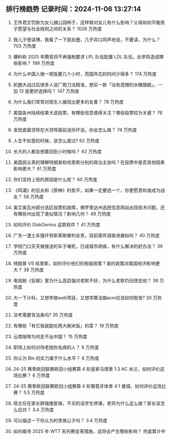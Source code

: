 
## 排行榜趋势 记录时间：2024-11-06 13:27:14
  
  1. 王传君交罚款为女儿摘公园柿子，这样做对女儿有什么影响？父母如何平衡孩子愿望与社会规则之间的关系？ 1026 万热度
    
  2. 我儿子想读博，我看了一下朋友圈，几乎异口同声地说，不要读，为什么？ 703 万热度
    
  3. 爆料称 2025 年腾竞将不再强制要求 LPL 队伍配置 LDL 队伍，此举将造成哪些影响？ 199 万热度
    
  4. 为什么中国人做一顿饭要几个小时，而国外花的时间少得多？ 174 万热度
    
  5. 机圈大战过后很多人说厂商刀法精准，想买一款「没有遗憾的水桶旗舰」，一加 13 是更好选择吗？ 147 万热度
    
  6. 为什么我们常常对陌生人展现出更多的友善？ 78 万热度
    
  7. 美国各州陆续结束大选投票，有哪些信息值得关注？哪些投票较为关键？ 76 万热度
    
  8. 发现直属领导在大领导面前说你坏话，你会怎么做？ 74 万热度
    
  9. 人生不如意的时候，该怎么度过? 62 万热度
    
  10. 长大的人都会想着回到小时候吗？ 62 万热度
    
  11. 美国民众真的理解特朗普和哈里斯分别的政治主张吗？在投票中是否其他因素影响更大？ 61 万热度
    
  12. 你们坚持上班的原因是什么呢？ 60 万热度
    
  13. 《鸣潮》的忌炎和《原神》的哲平，如果一定要选一个，你更愿意和谁成为战友？ 58 万热度
    
  14. 美艾奥瓦州部分选区投票机故障，佛罗里达州选民信息网站出现技术问题，还有哪些州出现了类似情况？影响几何？ 49 万热度
    
  15. 如何评价 DiskGenius 这款软件？ 41 万热度
    
  16. 广东一渣土车撞坏劳斯莱斯被判全责，目前案件调查进展如何？ 40 万热度
    
  17. 学校门口天天被接送的车子堵死，已成城市顽疾，有什么解决的好办法？ 39 万热度
    
  18. 特朗普 VS 哈里斯，如何评价他们的税收政策？谁的政策对美国经济影响更大？ 38 万热度
    
  19. 电视剧《狂飙》里为什么高启强对老默不好，为什么老默仍旧效忠他？ 38 万热度
    
  20. 大一下计科，又想学做web项目，又想学算法搞acm应该如何取舍? 30 万热度
    
  21. 法考需要背法条吗? 30 万热度
    
  22. 有哪些「有它我就能吃两大碗米饭」的菜？ 19 万热度
    
  23. 云南咖啡为何走不出中国？ 15 万热度
    
  24. 职场上如何对待老挑你毛病的人？ 8 万热度
    
  25. 你认为 Bin 的实力属于什么水平？ 6 万热度
    
  26. 24-25 赛季欧冠联赛欧冠小组赛第 4 轮皇家马德里 1:3 AC 米兰，如何评价这场比赛？ 6 万热度
    
  27. 24-25 赛季欧冠联赛欧冠小组赛第 4 轮葡萄牙体育 4:1 曼城，如何评价这场比赛？ 5.5 万热度
    
  28. 班主任在家长群强推医保，不买的话学生停课，老师为什么这么做？家长该怎么应对？ 3.4 万热度
    
  29. 可以描述一下你认为的贵族公子吗？ 3.4 万热度
    
  30. 如何看待 2025 年 WTT 系列赛变革措施，这将会产生哪些影响？ 热度累计中
    